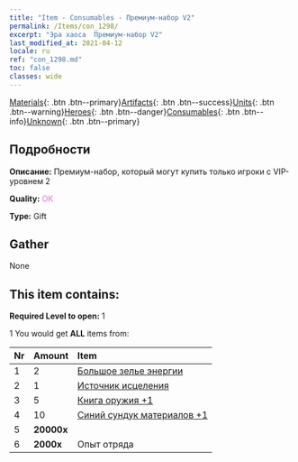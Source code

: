 ```yaml
---
title: "Item - Consumables - Премиум-набор V2"
permalink: /Items/con_1298/
excerpt: "Эра хаоса  Премиум-набор V2"
last_modified_at: 2021-04-12
locale: ru
ref: "con_1298.md"
toc: false
classes: wide
---
```

 [Materials](/ru/Items/){: .btn .btn--primary}[Artifacts](/ru/Items/Artifacts/){: .btn .btn--success}[Units](/ru/Items/Units/){: .btn .btn--warning}[Heroes](/ru/Items/Heroes/){: .btn .btn--danger}[Consumables](/ru/Items/Consumables/){: .btn .btn--info}[Unknown](/ru/Items/Unknown/){: .btn .btn--primary}

## Подробности
 **Описание:** Премиум-набор, который могут купить только игроки с VIP-уровнем 2

 **Quality:** <span style="color: #DA70D6">OK</span>

 **Type:** Gift

## Gather

  None

## This item contains:

 **Required Level to open:** 1

 1 You would get **ALL** items  from:

  | Nr | Amount |     Item    |
  |:---|:-------|:------------|
  | 1 | 2 | [Большое зелье энергии](/ru/Items/con_706/) | 
  | 2 | 1 | [Источник исцеления](/ru/Items/con_1333/) | 
  | 3 | 5 | [Книга оружия +1](/ru/Items/mat_25/) | 
  | 4 | 10 | [Синий сундук материалов +1](/ru/Items/con_1257/) | 
  | 5 |  **20000x** | <i class="fas fa-coins"/> |  | 
  | 6 |  **2000x** | Опыт отряда |  | 
